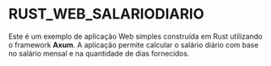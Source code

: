 # RUST_WEB_SALARIODIARIO
Este é um exemplo de aplicação Web simples construída em Rust utilizando o framework **Axum**. A aplicação permite calcular o salário diário com base no salário mensal e na quantidade de dias fornecidos.
